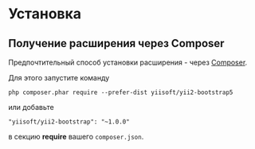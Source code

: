 Установка
=========

## Получение расширения через Composer

Предпочтительный способ установки расширения - через [Composer](http://getcomposer.org/download/).

Для этого запустите команду

```
php composer.phar require --prefer-dist yiisoft/yii2-bootstrap5
```

или добавьте

```
"yiisoft/yii2-bootstrap": "~1.0.0"
```

в секцию **require** вашего `composer.json`.
